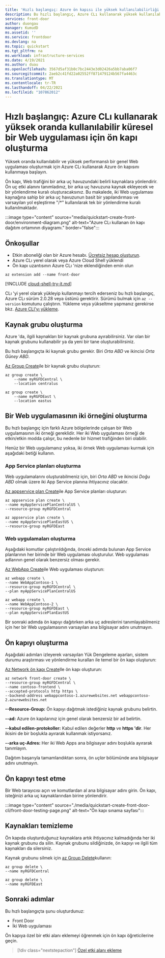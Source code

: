 ```yaml
---
title: 'Hızlı başlangıç: Azure ön kapısı ile yüksek kullanılabilirliği ayarlama-Azure CLı'
description: Bu hızlı başlangıç, Azure CLı kullanarak yüksek kullanılabilirlik ve yüksek performanslı küresel bir Web uygulaması oluşturmak için Azure ön kapısını nasıl kullanacağınızı gösterir.
services: front-door
author: duongau
manager: KumudD
ms.assetid: ''
ms.service: frontdoor
ms.devlang: na
ms.topic: quickstart
ms.tgt_pltfrm: na
ms.workload: infrastructure-services
ms.date: 4/19/2021
ms.author: duau
ms.openlocfilehash: 3567d5af31b0c7bc2443e3d02426a5bb7aba06f7
ms.sourcegitcommit: 2aeb2c41fd22a02552ff871479124b567fa4463c
ms.translationtype: MT
ms.contentlocale: tr-TR
ms.lasthandoff: 04/22/2021
ms.locfileid: "107862012"
---
```

# <a name="quickstart-create-a-front-door-for-a-highly-available-global-web-application-using-azure-cli"></a>Hızlı başlangıç: Azure CLı kullanarak yüksek oranda kullanılabilir küresel bir Web uygulaması için ön kapı oluşturma

Yüksek oranda kullanılabilir ve yüksek performanslı bir genel Web uygulaması oluşturmak için Azure CLı kullanarak Azure ön kapısını kullanmaya başlayın.

Ön kapı, Web trafiğini bir arka uç havuzundaki belirli kaynaklara yönlendirir. Ön uç etki alanını tanımladınız, bir arka uç havuzuna kaynak ekleyecek ve bir yönlendirme kuralı oluşturacaksınız. Bu makalede, iki Web uygulaması kaynağına sahip bir arka uç havuzunun basit bir yapılandırması ve varsayılan yol eşleştirme "/*" kullanılarak tek bir yönlendirme kuralı kullanılmaktadır.

:::image type="content" source="media/quickstart-create-front-door/environment-diagram.png" alt-text="Azure CLı kullanan ön kapı dağıtım ortamının diyagramı." border="false":::

## <a name="prerequisites"></a>Önkoşullar

- Etkin aboneliği olan bir Azure hesabı. [Ücretsiz hesap oluşturun](https://azure.microsoft.com/free/?WT.mc_id=A261C142F).
- Azure CLı yerel olarak veya Azure Cloud Shell yüklendi
- Ön kapı uzantısının Azure CLı 'nize eklendiğinden emin olun

```azurecli-interactive 
az extension add --name front-door
```

[!INCLUDE [cloud-shell-try-it.md](../../includes/cloud-shell-try-it.md)]

CLı 'yi yerel olarak yükleyip kullanmayı tercih ederseniz bu hızlı başlangıç, Azure CLı sürüm 2.0.28 veya üstünü gerektirir. Sürümü bulmak için `az --version` komutunu çalıştırın. Yükleme veya yükseltme yapmanız gerekirse bkz. [Azure CLI’yı yükleme]( /cli/azure/install-azure-cli).

## <a name="create-a-resource-group"></a>Kaynak grubu oluşturma

Azure 'da, ilgili kaynakları bir kaynak grubuna ayırabilirsiniz. Var olan bir kaynak grubunu kullanabilir ya da yeni bir tane oluşturabilirsiniz.

Bu hızlı başlangıçta iki kaynak grubu gerekir. Biri *Orta ABD* ve ikincisi *Orta Güney ABD*.

[Az Group Create](/cli/azure/group#az_group_create)ile bir kaynak grubu oluşturun:

```azurecli-interactive
az group create \
    --name myRGFDCentral \
    --location centralus

az group create \
    --name myRGFDEast \
    --location eastus
```

## <a name="create-two-instances-of-a-web-app"></a>Bir Web uygulamasının iki örneğini oluşturma

Bu hızlı başlangıç için farklı Azure bölgelerinde çalışan bir Web uygulamasının iki örneği gereklidir. Her iki Web uygulaması örneği de etkin/etkin modda çalışır, bu nedenle bir hizmet trafiğinden biri olabilir.

Henüz bir Web uygulamanız yoksa, iki örnek Web uygulaması kurmak için aşağıdaki betiği kullanın.

### <a name="create-app-service-plans"></a>App Service planları oluşturma

Web uygulamalarını oluşturabilmeniz için, biri *Orta ABD* ve ikincisi *Doğu ABD* olmak üzere iki App Service planına ihtiyacınız olacaktır.

[Az appservice plan Create](/cli/azure/appservice/plan#az_appservice_plan_create&preserve-view=true)ile App Service planları oluşturun:

```azurecli-interactive
az appservice plan create \
--name myAppServicePlanCentralUS \
--resource-group myRGFDCentral

az appservice plan create \
--name myAppServicePlanEastUS \
--resource-group myRGFDEast
```

### <a name="create-web-apps"></a>Web uygulamaları oluşturma

Aşağıdaki komutlar çalıştırıldığında, önceki adımda bulunan App Service planlarının her birinde bir Web uygulaması oluşturulur. Web uygulaması adlarının genel olarak benzersiz olması gerekir.

[Az WebApp Create](/cli/azure/webapp#az_webapp_create&preserve-view=true)ile Web uygulaması oluşturun:

```azurecli-interactive
az webapp create \
--name WebAppContoso-1 \
--resource-group myRGFDCentral \
--plan myAppServicePlanCentralUS 

az webapp create \
--name WebAppContoso-2 \
--resource-group myRGFDEast \
--plan myAppServicePlanEastUS
```

Bir sonraki adımda ön kapıyı dağıtırken arka uç adreslerini tanımlayabilmeniz için her bir Web uygulamasının varsayılan ana bilgisayar adını unutmayın.

## <a name="create-the-front-door"></a>Ön kapıyı oluşturma

Aşağıdaki adımları izleyerek varsayılan Yük Dengeleme ayarları, sistem durumu araştırması ve yönlendirme kuralları ile temel bir ön kapı oluşturun:

[Az Network ön kapı Create](/cli/azure/network/front-door#az_network_front_door_create&preserve-view=true)Ile ön kapı oluşturun:

```azurecli-interactive
az network front-door create \
--resource-group myRGFDCentral \
--name contoso-frontend \
--accepted-protocols http https \
--backend-address webappcontoso-1.azurewebsites.net webappcontoso-2.azurewebsites.net 
```

**--Resource-Group:** Ön kapıyı dağıtmak istediğiniz kaynak grubunu belirtin.

**--ad:** Azure ön kapılarınız için genel olarak benzersiz bir ad belirtin. 

**--kabul edilen-protokoller:** Kabul edilen değerler **http** ve **https 'dir**. Her ikisini de bir boşlukla ayırarak kullanmak istiyorsanız.

**--arka uç-Adres:** Her iki Web Apps ana bilgisayar adını boşlukla ayırarak tanımlayın.

Dağıtım başarıyla tamamlandıktan sonra, ön *uçlar* bölümünde ana bilgisayar adını unutmayın.

## <a name="test-the-front-door"></a>Ön kapıyı test etme

Bir Web tarayıcısı açın ve komutlardan al ana bilgisayar adını girin. Ön kapı, isteğinizi arka uç kaynaklarından birine yönlendirir.

:::image type="content" source="./media/quickstart-create-front-door-cli/front-door-testing-page.png" alt-text="Ön kapı sınama sayfası":::

## <a name="clean-up-resources"></a>Kaynakları temizleme

Ön kapıda oluşturduğunuz kaynaklara artık ihtiyacınız kalmadığında her iki kaynak grubunu da silin. Kaynak grubunu sildiğinizde, ön kapıyı ve ilgili tüm kaynakları da silersiniz. 

Kaynak grubunu silmek için [az Group Delete](/cli/azure/group#az_group_delete&preserve-view=true)kullanın:

```azurecli-interactive
az group delete \
--name myRGFDCentral 

az group delete \
--name myRGFDEast
```

## <a name="next-steps"></a>Sonraki adımlar

Bu hızlı başlangıçta şunu oluşturdunuz:
* Front Door
* İki Web uygulaması

Ön kapıya özel bir etki alanı eklemeyi öğrenmek için ön kapı öğreticilerine geçin.

> [!div class="nextstepaction"]
> [Özel etki alanı ekleme](front-door-custom-domain.md)
